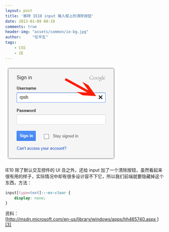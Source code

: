 ```yaml
---
layout: post
title: '移除 IE10 input 输入框上的清除按钮'
date: 2013-01-09 08:19
comments: true
header-img: "assets/common/ie-bg.jpg"
author:     "任平生"
tags:
    - CSS
    - IE
---
```



![ie input clear](/assets/2013/01/ie10_clear_button.png)

  
IE10 除了默认交互控件的 UI 丑之外，还给 input 加了一个清除按钮，虽然看起来很有用的样子，实际情况中却有很多设计容不下它，所以我们前端就要隐藏掉这个东西，方法：  

```css
input[type=text]::-ms-clear {  
	display: none;  
}
```

资料：  
[http://msdn.microsoft.com/en-us/library/windows/apps/hh465740.aspx ][3]  
  


[1]: http://2.bp.blogspot.com/-FDHzeyX3AsE/UO0nDiuaigI/AAAAAAAAHs0/Lgyq5u40oFg/s320/ie10_clear_button.png
[2]: http://2.bp.blogspot.com/-FDHzeyX3AsE/UO0nDiuaigI/AAAAAAAAHs0/Lgyq5u40oFg/s1600/ie10_clear_button.png
[3]: http://msdn.microsoft.com/en-us/library/windows/apps/hh465740.aspx